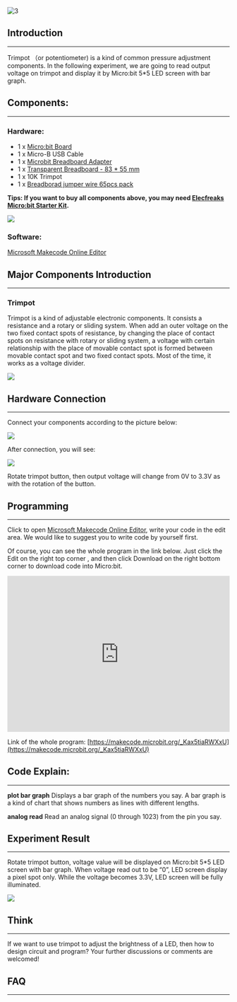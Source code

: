 ![3](https://i.imgur.com/eN8vvty.jpg)

## Introduction  
---

Trimpot （or potentiometer) is a kind of common pressure adjustment components. In the following experiment, we are going to read output voltage on trimpot and display it by Micro:bit 5*5 LED screen with bar graph.


## Components:
---

### Hardware:  

- 1 x [Micro:bit Board](http://www.elecfreaks.com/estore/bbc-micro-bit-board-for-coding-programming.html)  
- 1 x Micro-B USB Cable  
- 1 x [Microbit Breadboard Adapter](http://www.elecfreaks.com/estore/microbit-breadboard-adapter.html)  
- 1 x [Transparent Breadboard - 83 * 55 mm](http://www.elecfreaks.com/estore/transparent-breadboard-83-55-mm.html)  
- 1 x 10K Trimpot  
- 1 x [Breadborad jumper wire 65pcs pack](http://www.elecfreaks.com/estore/breadborad-jumper-wire-65pcs-pack.html)  

**Tips: If you want to buy all components above, you may need [Elecfreaks Micro:bit Starter Kit](http://www.elecfreaks.com/estore/elecfreaks-micro-bit-starter-kit-795.html).**

![](https://i.imgur.com/W4tseua.jpg)

### Software:

[Microsoft Makecode Online Editor](https://makecode.microbit.org/)


## Major Components Introduction  
---

### Trimpot  

Trimpot is a kind of adjustable electronic components. It consists a resistance and a rotary or sliding system. When add an outer voltage on the two fixed contact spots of resistance, by changing the place of contact spots on resistance with rotary or sliding system, a voltage with certain relationship with the place of movable contact spot is formed between movable contact spot and two fixed contact spots. Most of the time, it works as a voltage divider.

![](https://i.imgur.com/uhr2hkg.jpg)


## Hardware Connection  
---

Connect your components according to the picture below:

![](https://i.imgur.com/ONL9HWv.jpg)

After connection, you will see:

![](https://i.imgur.com/dFGjHMH.jpg)

Rotate trimpot button, then output voltage will change from 0V to 3.3V as with the rotation of the button.


## Programming  
---

Click to open [Microsoft Makecode Online Editor](https://makecode.microbit.org/), write your code in the edit area. We would like to suggest you to write code by yourself first.

Of course, you can see the whole program in the link below. Just click the Edit on the right top corner , and then click Download on the right bottom corner to download code into Micro:bit.

<div style="position: relative; height: 0; padding-bottom: 70%; overflow: hidden;"><iframe style="position: absolute; top: 0; left: 0; width: 100%; height: 100%;" src="https://makecode.microbit.org/#pub:_XFPgfzd0Xi08" width="300" height="150" frameborder="0" sandbox="allow-popups allow-forms allow-scripts allow-same-origin"></iframe></div>

Link of the whole program: [https://makecode.microbit.org/_Kax5tiaRWXxU](https://makecode.microbit.org/_Kax5tiaRWXxU)


## Code Explain:  
---

**plot bar graph**
Displays a bar graph of the numbers you say. A bar graph is a kind of chart that shows numbers as lines with different lengths.

**analog read**
Read an analog signal (0 through 1023) from the pin you say.


## Experiment Result  
---

Rotate trimpot button, voltage value will be displayed on Micro:bit 5*5 LED screen with bar graph. When voltage read out to be “0”, LED screen display a pixel spot only. While the voltage becomes 3.3V, LED screen will be fully illuminated.

![](https://i.imgur.com/TDVgFln.gif)


## Think  
---

If we want to use trimpot to adjust the brightness of a LED, then how to design circuit and program? Your further discussions or comments are welcomed!



## FAQ
---

   

